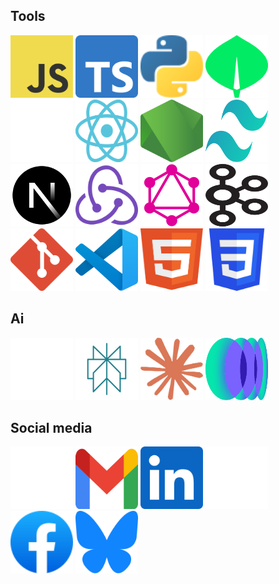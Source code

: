 <h2>Tools</h2>
    <div>
      <img width="100" height="100" src="javascript.svg" />
      <img width="100" height="100" src="typescript.svg" />
      <img width="100" height="100" src="python.svg" />
      <img width="100" height="100" src="mongodb.svg" />
      <img width="100" height="100" src="expressjs_dark.svg" />
      <img width="100" height="100" src="react_dark.svg" />
      <img width="100" height="100" src="nodejs.svg" />
      <img width="100" height="100" src="tailwindcss.svg" />
      <img width="100" height="100" src="nextjs_icon_dark.svg" />
      <img width="100" height="100" src="redux.svg" />
      <img width="100" height="100" src="graphql.svg" />
      <img width="100" height="100" src="apache-kafka.svg" />
      <img width="100" height="100" src="git.svg" />
      <img width="100" height="100" src="vscode.svg" />
      <img width="100" height="100" src="html5.svg" />
      <img width="100" height="100" src="css_old.svg" />
      <img hidden width="100" height="100" src="" />
    </div>
    <h2>Ai</h2>
    <div>
      <img width="100" height="100" src="openai_dark.svg" />
      <img width="100" height="100" src="perplexity.svg" />
      <img width="100" height="100" src="claude-ai-icon.svg" />
      <img width="100" height="100" src="codium.svg" />
    </div>
    <h2>Social media</h2>
    <div>
      <img width="100" height="100" src="x_dark.svg" />
      <img width="100" height="100" src="gmail.svg" />
      <img width="100" height="100" src="linkedin.svg" />
      <img width="100" height="100" src="instagram_dark.svg" />
      <img width="100" height="100" src="facebook.svg" />
      <img width="100" height="100" src="bluesky.svg" />
    </div>